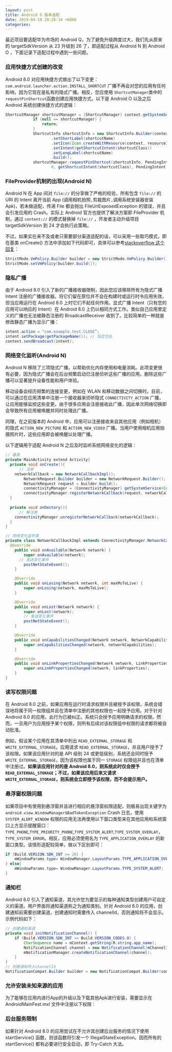 ```yaml
---
layout: post
title: Android O 版本适配
date: 2019-04-19 20:28:34 +0800
categories: 
---
```


最近项目要适配华为市场的 Android Q，为了避免升级跨度过大，我们先从原来的 targetSdkVersion 从 23 升级到 26 了，即适配过程从 Android N 到 Android O ，下面记录下适配过程中遇到一些问题。

### 应用快捷方式创建的改变

Android 8.0 对应用快捷方式做出了以下变更：` com.android.launcher.action.INSTALL_SHORTCUT`
 广播不再会对您的应用有任何影响，因为它现在是私有的隐式广播。相反，您应使用 `ShortcutManager`类中的 `requestPinShortcut`函数创建应用快捷方式。以下是 Android O 以及之后 Android 系统创建快捷方式的逻辑：

```java
ShortcutManager shortcutManager = (ShortcutManager) context.getSystemService(Context.SHORTCUT_SERVICE);
            if (null == shortcutManager) {
                return;
            }
            ShortcutInfo shortcutInfo = new ShortcutInfo.Builder(context, shortcutName)
                    .setShortLabel(shortcutName)
                    .setIcon(Icon.createWithResource(context, resourceId))
                    .setIntent(getShortcutIntent(shortcutClass))
                    .setLongLabel(shortcutName)
                    .build();
            shortcutManager.requestPinShortcut(shortcutInfo, PendingIntent.getActivity(context,
                    0, getShortcutIntent(shortcutClass), PendingIntent.FLAG_UPDATE_CURRENT).getIntentSender());
```

### FileProvider机制的出现(Android N)

Android N 在 App 间对 `file://` 的分享做了严格的校验，所有包含 `file://` 的 URI 的 Intent 离开当前 App (调用相机拍照`,`剪裁图片`,`调用系统安装器安装 Apk)，若未做适配，传递 File 都会抛出 FileUriExposedException 的错误，并且会引发应用的 Crash。实际上 Android 官方也提供了解决方案即 FileProvider 机制，通过 `content://` 的模式替换掉 `file://` ，开发者主动升级项目 targetSdkVersion 到 24 才会执行此策略。

不过，如果实在来不及或者只需要部分渠道适配的话，可以采用一些取巧模式，即在基类 onCreate() 方法中添加如下代码即可，具体可以参考[stackoverflow 这个回复](https://stackoverflow.com/questions/44821017/fileuriexposedexception-using-android-7)：

```java
StrictMode.VmPolicy.Builder builder = new StrictMode.VmPolicy.Builder();
StrictMode.setVmPolicy(builder.build());
```

### 隐私广播

由于 Android 8.0 引入了新的广播接收器限制，因此您应该移除所有为隐式广播 Intent 注册的广播接收器。将它们留在原位并不会在构建时或运行时令应用失效，但当应用运行在 Android 8.0 上时它们不起任何作用。显式广播 Intent（只有您的应用可以响应的 Intent）在 Android 8.0 上仍以相同方式工作。类似自己应用里定义的广播也无法被静态注册的 BroadcastReceiver 收到了。比较简单的一种就是修改静态广播为显示广播：

```java
intent.action = "com.example.test.CLOSE”;
intent.setPackage(getPackageName()); // 指定包名
context.sendBroadcast(intent);
```

### 网络变化监听(Android N)

Android N 移除了三项隐式广播，以帮助优化内存使用和电量消耗。此项变更很有必要，因为隐式广播会在后台频繁启动已注册侦听这些广播的应用。删除这些广播可以显著提升设备性能和用户体验。

移动设备会经历频繁的连接变更，例如在 WLAN 和移动数据之间切换时。目前，可以通过在应用清单中注册一个接收器来侦听隐式 `CONNECTIVITY_ACTION` 广播，让应用能够监控这些变更。由于很多应用会注册接收此广播，因此单次网络切换即会导致所有应用被唤醒并同时处理此广播。

同理，在之前版本的 Android 中，应用可以注册接收来自其他应用（例如相机）的隐式 `ACTION_NEW_PICTURE` 和 `ACTION_NEW_VIDEO` 广播。当用户使用相机应用拍摄照片时，这些应用即会被唤醒以处理广播。

以下逻辑用于适配 Android N 之后及时监听系统网络变化的逻辑：

```java
// 基类
private MainActivity extend Activity{
  private void onCreate(){
      // 注册
    networkCallback = new NetworkCallbackImpl();
        NetworkRequest.Builder builder = new NetworkRequest.Builder();
        NetworkRequest request = builder.build();
        connectivityManager = (ConnectivityManager) getSystemService(Context.CONNECTIVITY_SERVICE);
        connectivityManager.registerNetworkCallback(request, networkCallback);
  }
  
  private void onDestory(){
      // 解注册
    connectivityManager.unregisterNetworkCallback(networkCallback);
  }
}

// 网络变化监听类
private class NetworkCallbackImpl extends ConnectivityManager.NetworkCallback {
  @Override
    public void onAvailable(Network network) {
        super.onAvailable(network);
      // 发送变化事件
        postNetStateEvent();
    }

    @Override
    public void onLosing(Network network, int maxMsToLive) {
        super.onLosing(network, maxMsToLive);
    }

    @Override
    public void onLost(Network network) {
        super.onLost(network);
      	// 发送变化事件
        postNetStateEvent();
    }

    @Override
    public void onCapabilitiesChanged(Network network, NetworkCapabilities networkCapabilities) {
        super.onCapabilitiesChanged(network, networkCapabilities);
    }

    @Override
    public void onLinkPropertiesChanged(Network network, LinkProperties linkProperties) {
        super.onLinkPropertiesChanged(network, linkProperties);
    }
}

```

### 读写权限问题

在 Android 8.0 之前，如果应用在运行时请求权限并且被授予该权限，系统会错误地将属于同一权限组并且在清单中注册的其他权限也一起授予应用。对于针对 Android 8.0 的应用，此行为已被纠正。系统只会授予应用明确请求的权限。然而，一旦用户为应用授予某个权限，则所有后续对该权限组中权限的请求都将被自动批准。

例如，假设某个应用在其清单中列出 `READ_EXTERNAL_STORAGE` 和 `WRITE_EXTERNAL_STORAGE`。应用请求 `READ_EXTERNAL_STORAGE`，并且用户授予了该权限。如果该应用针对的是 API 级别 24 或更低级别，系统还会同时授予 `WRITE_EXTERNAL_STORAGE`，因为该权限也属于同一 `STORAGE` 权限组并且也在清单中注册过。**如果该应用针对的是 Android 8.0，则系统此时仅会授予 `READ_EXTERNAL_STORAGE`；不过，如果该应用后来又请求 `WRITE_EXTERNAL_STORAGE`，则系统会立即授予该权限，而不会提示用户。**

### 悬浮窗权限问题

如果项目中有使用到悬浮窗并且进行相应的悬浮窗权限适配，则极易出现关键字为 `  android.view.WindowManager$BadTokenException` Crash 日志。使用 `SYSTEM_ALERT_WINDOW` 权限的应用无法再使用以下窗口类型来在其他应用和系统窗口上方显示提醒窗口：`TYPE_PHONE`,`TYPE_PRIORITY_PHONE`,`TYPE_SYSTEM_ALERT`,`TYPE_SYSTEM_OVERLAY`，`TYPE_SYSTEM_ERROR`。相反，应用必须使用名为 `TYPE_APPLICATION_OVERLAY` 的新窗口类型。该情形适配较简单，做以下区别即可：

```java
if (Build.VERSION.SDK_INT >= 26) {
    mWindowParams.type= WindowManager.LayoutParams.TYPE_APPLICATION_OVERLAY;
} else{
    mWindowParams.type= WindowManager.LayoutParams.TYPE_SYSTEM_ALERT;
}
```

### 通知栏

Android 8.0 引入了通知渠道，其允许您为要显示的每种通知类型创建用户可自定义的渠道。用户界面将通知渠道称之为通知类别。针对 Android 8.0 的应用，创建通知前需要创建渠道，创建通知时需要传入 channelId，否则通知将不会显示。示例代码如下：

```java
// 创建通知渠道
private void initNotificationChannel() {
    if (Build.VERSION.SDK_INT >= Build.VERSION_CODES.O) {
        CharSequence name = mContext.getString(R.string.app_name);
        NotificationChannel channel = new NotificationChannel(mChannelId, name, NotificationManager.IMPORTANCE_DEFAULT);
        mNotificationManager.createNotificationChannel(channel);
    }
}
// 创建通知传入channelId
NotificationCompat.Builder builder = new NotificationCompat.Builder(context, NotificationBarManager.getInstance().getChannelId());
```

### 允许安装未知来源的应用

为了能够在应用内进行App的升级以及下载其他Apk进行安装，需要显示在 AndroidMainFest.mxl 文件中注册以下权限：

<uses-permission android:name="android.permission.REQUEST_INSTALL_PACKAGES" />

### 后台服务限制

如果针对 Android 8.0 的应用尝试在不允许其创建后台服务的情况下使用 startService() 函数，则该函数将引发一个 IllegalStateException。因而所有的 startService() 都有必要进行安全启动，即 Try-Catch 大法。